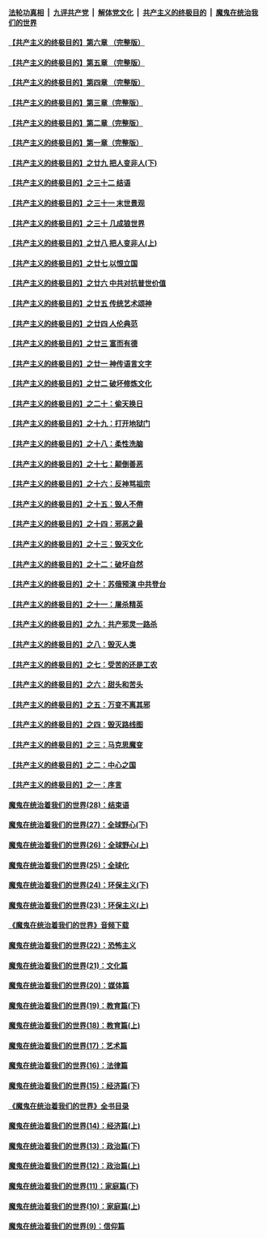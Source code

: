 ####  [法轮功真相](../../../../basic/blob/master/README.md?t=11161501) &nbsp;|&nbsp; [九评共产党](../../../../9ping.md/blob/master/README.md?t=11161501) &nbsp;|&nbsp; [解体党文化](../../../../jtdwh.md/blob/master/README.md?t=11161501)  &nbsp;|&nbsp; [共产主义的终极目的](../../../../gczydzjmd.md/blob/master/README.md?t=11161501) &nbsp;|&nbsp; [魔鬼在统治我们的世界](../../../../mgztzwmdsj.md/blob/master/README.md?t=11161501) 

#### [【共产主义的终极目的】第六章 （完整版）](../pages/nsc422/n11428913.md?t=11161501) 

#### [【共产主义的终极目的】第五章 （完整版）](../pages/nsc422/n11428912.md?t=11161501) 

#### [【共产主义的终极目的】第四章 （完整版）](../pages/nsc422/n11428907.md?t=11161501) 

#### [【共产主义的终极目的】第三章（完整版）](../pages/nsc422/n11428848.md?t=11161501) 

#### [【共产主义的终极目的】第二章（完整版）](../pages/nsc422/n11428831.md?t=11161501) 

#### [【共产主义的终极目的】第一章（完整版）](../pages/nsc422/n11417651.md?t=11161501) 

#### [【共产主义的终极目的】之廿九 把人变非人(下)](../pages/nsc422/n11344140.md?t=11161501) 

#### [【共产主义的终极目的】之三十二 结语](../pages/nsc422/n11360535.md?t=11161501) 

#### [【共产主义的终极目的】之三十一 末世景观](../pages/nsc422/n11351129.md?t=11161501) 

#### [【共产主义的终极目的】之三十 几成狼世界](../pages/nsc422/n11348280.md?t=11161501) 

#### [【共产主义的终极目的】之廿八 把人变非人(上)](../pages/nsc422/n11340492.md?t=11161501) 

#### [【共产主义的终极目的】之廿七 以恨立国](../pages/nsc422/n11336944.md?t=11161501) 

#### [【共产主义的终极目的】之廿六 中共对抗普世价值](../pages/nsc422/n11324785.md?t=11161501) 

#### [【共产主义的终极目的】之廿五 传统艺术颂神](../pages/nsc422/n11296396.md?t=11161501) 

#### [【共产主义的终极目的】之廿四 人伦典范](../pages/nsc422/n11296397.md?t=11161501) 

#### [【共产主义的终极目的】之廿三 富而有德](../pages/nsc422/n11283598.md?t=11161501) 

#### [【共产主义的终极目的】之廿一 神传语言文字](../pages/nsc422/n11263265.md?t=11161501) 

#### [【共产主义的终极目的】之廿二 破坏修炼文化](../pages/nsc422/n11245728.md?t=11161501) 

#### [【共产主义的终极目的】之二十：偷天换日](../pages/nsc422/n11238846.md?t=11161501) 

#### [【共产主义的终极目的】之十九：打开地狱门](../pages/nsc422/n11206376.md?t=11161501) 

#### [【共产主义的终极目的】之十八：柔性洗脑](../pages/nsc422/n11199994.md?t=11161501) 

#### [【共产主义的终极目的】之十七：颠倒善恶](../pages/nsc422/n11179782.md?t=11161501) 

#### [【共产主义的终极目的】之十六：反神骂祖宗](../pages/nsc422/n11166798.md?t=11161501) 

#### [【共产主义的终极目的】之十五：毁人不倦](../pages/nsc422/n11166792.md?t=11161501) 

#### [【共产主义的终极目的】之十四：邪恶之最](../pages/nsc422/n11150249.md?t=11161501) 

#### [【共产主义的终极目的】之十三：毁灭文化](../pages/nsc422/n11135227.md?t=11161501) 

#### [【共产主义的终极目的】之十二：破坏自然](../pages/nsc422/n11135214.md?t=11161501) 

#### [【共产主义的终极目的】之十：苏俄预演 中共登台](../pages/nsc422/n11118424.md?t=11161501) 

#### [【共产主义的终极目的】之十一：屠杀精英](../pages/nsc422/n11118442.md?t=11161501) 

#### [【共产主义的终极目的】之九：共产邪灵一路杀](../pages/nsc422/n11114139.md?t=11161501) 

#### [【共产主义的终极目的】之八：毁灭人类](../pages/nsc422/n11108503.md?t=11161501) 

#### [【共产主义的终极目的】之七：受苦的还是工农](../pages/nsc422/n11101809.md?t=11161501) 

#### [【共产主义的终极目的】之六：甜头和苦头](../pages/nsc422/n11096971.md?t=11161501) 

#### [【共产主义的终极目的】之五：万变不离其邪](../pages/nsc422/n11091285.md?t=11161501) 

#### [【共产主义的终极目的】之四：毁灭路线图](../pages/nsc422/n11086284.md?t=11161501) 

#### [【共产主义的终极目的】之三：马克思魔变](../pages/nsc422/n11061941.md?t=11161501) 

#### [【共产主义的终极目的】之二：中心之国](../pages/nsc422/n11047728.md?t=11161501) 

#### [【共产主义的终极目的】之一：序言](../pages/nsc422/n11086077.md?t=11161501) 

#### [魔鬼在统治着我们的世界(28)：结束语](../pages/nsc422/n10936246.md?t=11161501) 

#### [魔鬼在统治着我们的世界(27)：全球野心(下)](../pages/nsc422/n10928319.md?t=11161501) 

#### [魔鬼在统治着我们的世界(26)：全球野心(上)](../pages/nsc422/n10900318.md?t=11161501) 

#### [魔鬼在统治着我们的世界(25)：全球化](../pages/nsc422/n10788205.md?t=11161501) 

#### [魔鬼在统治着我们的世界(24)：环保主义(下)](../pages/nsc422/n10695307.md?t=11161501) 

#### [魔鬼在统治着我们的世界(23)：环保主义(上)](../pages/nsc422/n10688613.md?t=11161501) 

#### [《魔鬼在统治着我们的世界》音频下载](../pages/nsc422/n10635553.md?t=11161501) 

#### [魔鬼在统治着我们的世界(22)：恐怖主义](../pages/nsc422/n10614727.md?t=11161501) 

#### [魔鬼在统治着我们的世界(21)：文化篇](../pages/nsc422/n10597706.md?t=11161501) 

#### [魔鬼在统治着我们的世界(20)：媒体篇](../pages/nsc422/n10586579.md?t=11161501) 

#### [魔鬼在统治着我们的世界(19)：教育篇(下)](../pages/nsc422/n10564808.md?t=11161501) 

#### [魔鬼在统治着我们的世界(18)：教育篇(上)](../pages/nsc422/n10526970.md?t=11161501) 

#### [魔鬼在统治着我们的世界(17)：艺术篇](../pages/nsc422/n10499093.md?t=11161501) 

#### [魔鬼在统治着我们的世界(16)：法律篇](../pages/nsc422/n10485969.md?t=11161501) 

#### [魔鬼在统治着我们的世界(15)：经济篇(下)](../pages/nsc422/n10469975.md?t=11161501) 

#### [《魔鬼在统治着我们的世界》全书目录](../pages/nsc422/n10464261.md?t=11161501) 

#### [魔鬼在统治着我们的世界(14)：经济篇(上)](../pages/nsc422/n10457370.md?t=11161501) 

#### [魔鬼在统治着我们的世界(13)：政治篇(下)](../pages/nsc422/n10448270.md?t=11161501) 

#### [魔鬼在统治着我们的世界(12)：政治篇(上)](../pages/nsc422/n10444576.md?t=11161501) 

#### [魔鬼在统治着我们的世界(11)：家庭篇(下)](../pages/nsc422/n10440961.md?t=11161501) 

#### [魔鬼在统治着我们的世界(10)：家庭篇(上)](../pages/nsc422/n10435448.md?t=11161501) 

#### [魔鬼在统治着我们的世界(9)：信仰篇](../pages/nsc422/n10432159.md?t=11161501) 

